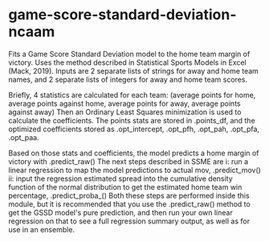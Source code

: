 # game-score-standard-deviation-ncaam
Fits a Game Score Standard Deviation model to the home team margin of victory.
Uses the method described in Statistical Sports Models in Excel (Mack, 2019).
Inputs are 2 separate lists of strings for away and home team names,
and 2 separate lists of integers for away and home team scores.

Briefly, 4 statistics are calculated for each team:
(average points for home, average points against home, 
average points for away, average points against away)
Then an Ordinary Least Squares minimization is used to calculate the coefficients.
The points stats are stored in .points_df, and the optimized coefficients stored as
.opt_intercept, .opt_pfh, .opt_pah, .opt_pfa, .opt_paa.

Based on those stats and coefficients, the model predicts a home margin of victory with .predict_raw()
The next steps described in SSME are 
i: run a linear regression to map the model predictions to actual mov, .predict_mov()
ii: input the regression estimated spread into the cumulative density function of the 
    normal distribution to get the estimated home team win percentage, .predict_proba_()
Both these steps are performed inside this module, but it is recommended that you use the 
.predict_raw() method to get the GSSD model's pure prediction, and then run your own linear
regression on that to see a full regression summary output, as well as for use in an ensemble.
